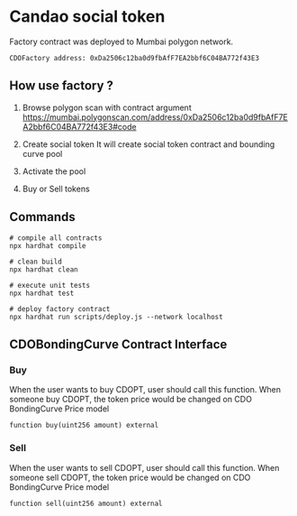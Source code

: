 # Candao social token

Factory contract was deployed to Mumbai polygon network.

```
CDOFactory address: 0xDa2506c12ba0d9fbAfF7EA2bbf6C04BA772f43E3
```

## How use factory ?

1. Browse polygon scan with contract argument
https://mumbai.polygonscan.com/address/0xDa2506c12ba0d9fbAfF7EA2bbf6C04BA772f43E3#code

2. Create social token
It will create social token contract and bounding curve pool

3. Activate the pool

4. Buy or Sell tokens

## Commands

```shell
# compile all contracts
npx hardhat compile

# clean build
npx hardhat clean

# execute unit tests
npx hardhat test

# deploy factory contract
npx hardhat run scripts/deploy.js --network localhost
```

## CDOBondingCurve Contract Interface

### Buy
When the user wants to buy CDOPT, user should call this function.
When someone buy CDOPT, the token price would be changed on CDO BondingCurve Price model

```
function buy(uint256 amount) external
```

### Sell
When the user wants to sell CDOPT, user should call this function.
When someone sell CDOPT, the token price would be changed on CDO BondingCurve Price model

```
function sell(uint256 amount) external
```
